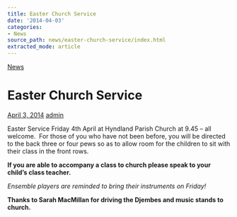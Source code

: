 ```yaml
---
title: Easter Church Service
date: '2014-04-03'
categories:
- News
source_path: news/easter-church-service/index.html
extracted_mode: article
---
```

[News](category/news/)

# Easter Church Service

[April 3, 2014](news/easter-church-service/) [admin](author/admin/)

Easter Service Friday 4th April&nbsp;at Hyndland Parish Church at 9.45 – all welcome. &nbsp;For those of you who have not been before, you will be directed to the back three or four pews so as to allow room for the children to sit with their class in the front rows.

**If you are able to accompany a class to church please speak to your child’s class teacher.**

_Ensemble players are reminded to bring their instruments on Friday!_

**Thanks to Sarah MacMillan for driving the Djembes and music stands to church.**
